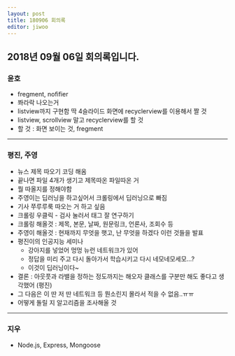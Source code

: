 ```yaml
---
layout: post
title: 180906 회의록
editor: jiwoo
---
```


## 2018년 09월 06일 회의록입니다.

### 윤호

* fregment, nofifier
* 쫘라락 나오는거
* listview까지 구현함 딱 4슬라이드 화면에 recyclerview를 이용해서 짤 것
* listview, scrollview 말고 recyclerview를 할 것
* 할 것 : 화면 보이는 것, fregment 

***

### 평진, 주영

* 뉴스 제목 따오기 코딩 해옴
* 끝나면 파일 4개가 생기고 제목따온 파일따온 거
* 뭘 따올지를 정해야함
* 주영이는 딥러닝을 하고싶어서 크롤링에서 딥러닝으로 빠짐
* 기사 쭈루루룩 따오는 거 하고 싶음
* 크롤링 우클릭 - 검사 눌러서 태그 잘 연구하기
* 크롤링 해올것 : 제목, 본문, 날짜, 원문링크, 언론사, 조회수 등
* 주영이 해올것 : 현재까지 무엇을 햇고, 난 무엇을 하겠다 이런 것들을 발표
* 평진이의 인공지능 세미나
  * 강아지를 넣었어 멍멍 뉴런 네트워크가 있어
  * 정답을 미리 주고 다시 돌아가서 학습시키고 다시 네모네모세모...?
  * 이것이 딥러닝이다~
* 결론 : 아웃풋과 라밸을 정하는 정도까지는 해오자 클래스를 구분만 해도 좋다고 생각했어 (평진)
* 그 다음은 이 딴 저 딴 네트워크 등 뭔소린지 몰라서 적을 수 없음..ㅠㅠ
* 어떻게 돌릴 지 알고리즘을 조사해올 것

***

### 지우

* Node.js, Express, Mongoose
